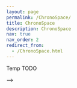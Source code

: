 ```yaml
---
layout: page
permalink: /ChronoSpace/
title: ChronoSpace
description: ChronoSpace
nav: true
nav_order: 2
redirect_from: 
  - /ChronoSpace.html
---
```

Temp TODO
<!-- My research interests broadly revolve arounds mathematical algorithms. In particular, I am interested in *Machine Learning*, *Scientific Computing* and *Numerical algorithms* with a focus on *Numerical Linear Algebra*.

You can find out about my work on [my Google scholar page]().

## ML-based Weather prediction with Neural Operators

ML-based methods promise to greatly accelerate scientific computing. Recent advances in ML-based weather predicion have proven that these methods can compete with state-of-the-art classical weather prediction systems and even outperform them. However, how can we trust such models if they have been trained from data rather than from first-principles such as physical equations? One possible solution is to embue them with the same symmetries that we consider when formulating the physical equations that describe these. Our work on Spherical Fourier Neural Operators generalizes Fourier Neural Operators, a class of succesful models for modeling PDE systems, to spherical geometry. Find out more in [our paper](https://arxiv.org/abs/2306.03838) and a recently [published NVIDIA blogpost](https://developer.nvidia.com/blog/modeling-earths-atmosphere-with-spherical-fourier-neural-operators/).

![SFNO](https://developer-blogs.nvidia.com/wp-content/uploads/2023/07/figure_1.11-2.gif)


## Sparse direct solvers for wave problems

Sparse direct solvers aim to solve sparse linear systems of the form $A x = b$ efficiently, without relying on iterated matrix-vector multiplications such as Krylov subspace methods. This is particularly interesting for wave problems, where Krylov subspace methods typically require prohibitively many iterations to converge. Efficient sparse direct methods can be developed by exploiting physical properties of the underlying problem, which are encoded in the matrix $A$. More precisely, we use so-called *hierarchical matrices* to compress the dense fill-in that arises when $A$ is factored. This class of solvers can be used to solve problems such as the Helmholtz problem, which is illustrated below. These problems are typically difficult because of their indefinite nature and the spectrum of $A$. Not only can these methods solve the problem exactly, they can also serve as approximate solvers, which in turn can be used as preconditioners for iterative methods. You can read more about our work on this topic in [our paper](https://infoscience.epfl.ch/record/279971?ln=en) or in [my PhD dissertation](https://infoscience.epfl.ch/record/288711/files/EPFL_TH8641.pdf).


![Helmholtz solutions on a guitar](/files/guitars_hprecon.png)

## Discontinuous Galerkin methods for tsunami simulations

Discontinuous Galerkin methods are a promising class of methods for solving PDEs numerically. This is especially true for hyperbolic PDEs, where these methods achieve a high accuracy per degree of freedom. Moreover, they offer high locality and flexibility, which makes them especially suitable for high performance computing and large-scale problems such as weather prediction and Tsunami simulations. We demonstrate this by adapting the discontinuous Galerkin method to the simulation of global-scale Tsunami events. More precisely, we use the spherical formulation of the shallow water equations and adapt the discontinuous Galerkin formalism to these equations, dealing with important properties such as well-balancedness, wetting and drying, as well as mesh adaptivity. You can check out the videos below and find more details in our papers [here](https://infoscience.epfl.ch/record/232449?ln=en) and [here](https://doi.org/10.1016/j.ocemod.2019.101429).

[![Watch the video](https://bonevbs.github.io/files/amr_showcase_prev.png)](/files/amr_showcase.mp4) 
[![Watch the video](https://bonevbs.github.io/files/tohoku_prev.png)](/files/tohoku.mp4)

<!-- ### Machine learning for fluid simulations

Machine learning methods have been succesfully applied in computer vision, natural language processing and many other applications. Recently, machine learning approaches have started to show up in many scientific computing applications. In this project, we approached the problem of dimensionality reduction of fluid phenomena using neural networks. The central goal in this setting is to infer the result of a new fluid simulation, corresponding to a new set of parameters, given some reference simulations and parameters, without running the actual simulation, which is too costly. To do so, we model the outcome of the fluid simulation by using a deformation field, which distorts the reference solution into the new solution. These distortion fields are then modelled using neural networks. You can read more about our work in [our paper](https://openreview.net/pdf?id=HyeGBj09Fm).

[![Check out the video](http://img.youtube.com/vi/O8hvg0-buLE/0.jpg)](http://www.youtube.com/watch?v=O8hvg0-buLE)   --> -->
